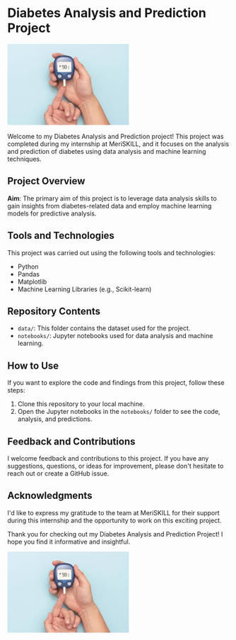# Diabetes Analysis and Prediction Project

![Project Logo](diabetes.jpg)

Welcome to my Diabetes Analysis and Prediction project! This project was completed during my internship at MeriSKILL, and it focuses on the analysis and prediction of diabetes using data analysis and machine learning techniques.

## Project Overview

**Aim**: The primary aim of this project is to leverage data analysis skills to gain insights from diabetes-related data and employ machine learning models for predictive analysis.

## Tools and Technologies

This project was carried out using the following tools and technologies:

- Python
- Pandas
- Matplotlib
- Machine Learning Libraries (e.g., Scikit-learn)


## Repository Contents

- `data/`: This folder contains the dataset used for the project.
- `notebooks/`: Jupyter notebooks used for data analysis and machine learning.


## How to Use

If you want to explore the code and findings from this project, follow these steps:

1. Clone this repository to your local machine.
2. Open the Jupyter notebooks in the `notebooks/` folder to see the code, analysis, and predictions.

## Feedback and Contributions

I welcome feedback and contributions to this project. If you have any suggestions, questions, or ideas for improvement, please don't hesitate to reach out or create a GitHub issue.

## Acknowledgments

I'd like to express my gratitude to the team at MeriSKILL for their support during this internship and the opportunity to work on this exciting project.

Thank you for checking out my Diabetes Analysis and Prediction Project! I hope you find it informative and insightful.

![Project Result](diabetes.jpg)
